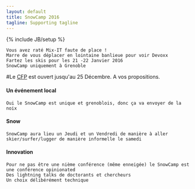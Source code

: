 ```yaml
---
layout: default
title: SnowCamp 2016
tagline: Supporting tagline
---
```

{% include JB/setup %}
    
    Vous avez raté Mix-IT faute de place !
    Marre de vous déplacer en lointaine banlieue pour voir Devoxx
    Fartez les skis pour les 21 -22 Janvier 2016
    SnowCamp uniquement à Grenoble

#Le [CFP](https://cfp.snowcamp.io) est ouvert jusqu'au 25 Décembre. A vos propositions.

#### Un événement local
    Oui le SnowCamp est unique et grenoblois, donc ça va envoyer de la noix

#### Snow 
    SnowCamp aura lieu un Jeudi et un Vendredi de manière à aller skier/surfer/lugger de manière informelle le samedi

#### Innovation
    Pour ne pas être une nième conférence (même enneigée) le SnowCamp est une conférence opinionated
    Des lightning talks de doctorants et chercheurs
    Un choix délibérément technique